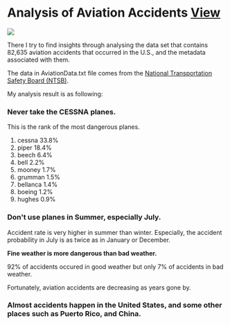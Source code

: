 # Analysis of Aviation Accidents [View](https://github.com/Geng-Jie/DataAnalysis/blob/master/aviation_accidents/aviaccs.ipynb)

![](https://github.com/Geng-Jie/DataAnalysis/blob/master/aviation_accidents/world-map.png)

There I try to find insights through analysing the data set that contains 82,635 aviation accidents that occurred in the U.S., and the metadata associated with them. 

The data in AviationData.txt file comes from the <a href='https://www.ntsb.gov/_layouts/ntsb.aviation/index.aspx'>National Transportation Safety Board (NTSB)</a>.

My analysis result is as following:


### Never take the CESSNA planes.

This is the rank of the most dangerous planes.

 1. cessna      33.8%
 2. piper       18.4%
 3. beech        6.4%
 4. bell         2.2%
 5. mooney       1.7%
 6. grumman      1.5%
 7. bellanca     1.4%
 8. boeing       1.2%
 9. hughes       0.9%


### Don't use planes in Summer, especially July.

Accident rate is very higher in summer than winter. Especially, the accident probability in July is as twice as in January or December.

**Fine weather is more dangerous than bad weather.**

92% of accidents occured in good weather but only 7% of accidents in bad weather.

Fortunately, aviation accidents are decreasing as years gone by.


### Almost accidents happen in the United States, and some other places such as Puerto Rico, and China.
